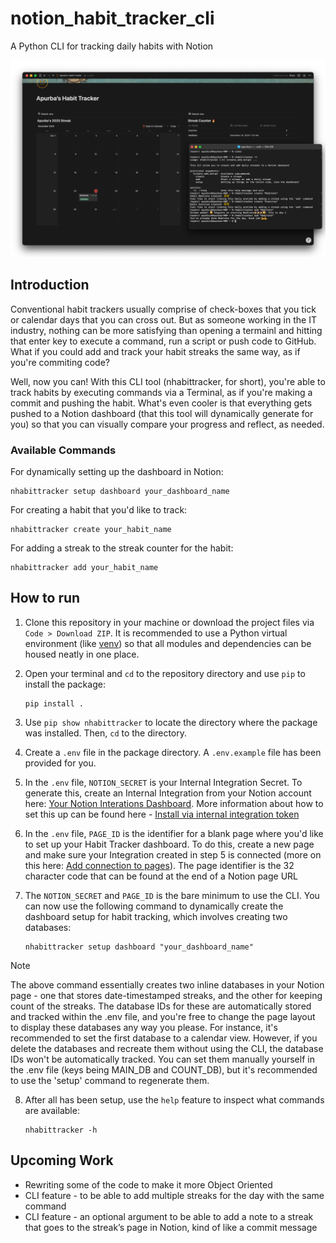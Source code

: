 # notion_habit_tracker_cli
A Python CLI for tracking daily habits with Notion 

![first version screenshot](/git_assets/main_image.png)

## Introduction
Conventional habit trackers usually comprise of check-boxes that you tick or calendar days that you can cross out. But as someone working in the IT industry, nothing can be more satisfying than opening a termainl and hitting that enter key to execute a command, run a script or push code to GitHub. What if you could add and track your habit streaks the same way, as if you're commiting code?

Well, now you can! With this CLI tool (nhabittracker, for short), you're able to track habits by executing commands via a Terminal, as if you're making a commit and pushing the habit. What's even cooler is that everything gets pushed to a Notion dashboard (that this tool will dynamically generate for you) so that you can visually compare your progress and reflect, as needed.

### Available Commands

For dynamically setting up the dashboard in Notion:
```
nhabittracker setup dashboard your_dashboard_name
```

For creating a habit that you'd like to track:
```
nhabittracker create your_habit_name
```

For adding a streak to the streak counter for the habit:
```
nhabittracker add your_habit_name
```


## How to run

1. Clone this repository in your machine or download the project files via `Code > Download ZIP`. It is recommended to use a Python virtual environment (like [venv](https://docs.python.org/3/library/venv.html)) so that all modules and dependencies can be housed neatly in one place.

2. Open your terminal and `cd` to the repository directory and use `pip` to install the package:

    ```
    pip install .
    ```
3. Use `pip show nhabittracker` to locate the directory where the package was installed. Then, `cd` to the directory.

4. Create a `.env` file in the package directory. A  `.env.example` file has been provided for you. 

5. In the `.env` file, `NOTION_SECRET` is your Internal Integration Secret. To generate this, create an Internal Integration from your Notion account here: [Your Notion Interations Dashboard](https://www.notion.so/profile/integrations). More information about how to set this up can be found here - [Install via internal integration token](https://www.notion.com/help/add-and-manage-connections-with-the-api#install-from-a-developer)

6. In the `.env` file, `PAGE_ID` is the identifier for a blank page where you'd like to set up your Habit Tracker dashboard. To do this, create a new page and make sure your Integration created in step 5 is connected (more on this here: [Add connection to pages](https://www.notion.com/help/add-and-manage-connections-with-the-api#add-connections-to-pages)). The page identifier is the 32 character code that can be found at the end of a Notion page URL

7. The `NOTION_SECRET` and `PAGE_ID` is the bare minimum to use the CLI. You can now use the following command to dynamically create the dashboard setup for habit tracking, which involves creating two databases:

    ```
    nhabittracker setup dashboard "your_dashboard_name"
    ```

> [!NOTE]
> The above command essentially creates two inline databases in your Notion page - one that stores date-timestamped streaks, and the
> other for keeping count of the streaks. The database IDs for these are automatically stored and tracked within the .env file, and 
> you're free to change the page layout to display these databases any way you please. For instance, it's recommended to set the
> first database to a calendar view. However, if you delete the databases and recreate them without using the CLI, the database 
> IDs won't be automatically tracked. You can set them manually yourself in the .env file (keys being MAIN_DB and COUNT_DB), but
> it's recommended to use the 'setup' command to regenerate them.

8. After all has been setup, use the `help` feature to inspect what commands are available:

    ```
    nhabittracker -h
    ```

## Upcoming Work
- Rewriting some of the code to make it more Object Oriented
- CLI feature - to be able to add multiple streaks for the day with the same command
- CLI feature - an optional argument to be able to add a note to a streak that goes to the streak’s page in Notion, kind of like a commit message 